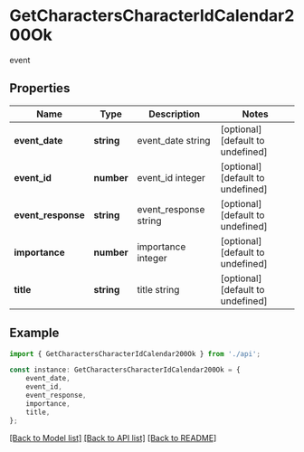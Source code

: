 # GetCharactersCharacterIdCalendar200Ok

event

## Properties

Name | Type | Description | Notes
------------ | ------------- | ------------- | -------------
**event_date** | **string** | event_date string | [optional] [default to undefined]
**event_id** | **number** | event_id integer | [optional] [default to undefined]
**event_response** | **string** | event_response string | [optional] [default to undefined]
**importance** | **number** | importance integer | [optional] [default to undefined]
**title** | **string** | title string | [optional] [default to undefined]

## Example

```typescript
import { GetCharactersCharacterIdCalendar200Ok } from './api';

const instance: GetCharactersCharacterIdCalendar200Ok = {
    event_date,
    event_id,
    event_response,
    importance,
    title,
};
```

[[Back to Model list]](../README.md#documentation-for-models) [[Back to API list]](../README.md#documentation-for-api-endpoints) [[Back to README]](../README.md)

